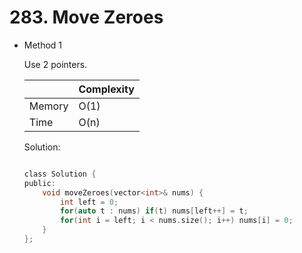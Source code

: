 # 283. Move Zeroes
- Method 1

    Use 2 pointers.

    | |   Complexity  |
    | ----------- | ----------- | 
    |  Memory     | O(1) | 
    |      Time       |  O(n) | 


    Solution:

    ``` h

    class Solution {
    public:
        void moveZeroes(vector<int>& nums) {
            int left = 0;
            for(auto t : nums) if(t) nums[left++] = t;
            for(int i = left; i < nums.size(); i++) nums[i] = 0;
        }
    };

    ```

<!-- - Method 2

    This is another method.

    | |   Complexity  |
    | ----------- | ----------- | 
    |  Memory     | O(n) | 
    |      Time       |  O(n) | 


    Solution:

    ``` h



    ```

- Additional Knowledge:
       
    Here are some additional knowledge.



<br> -->